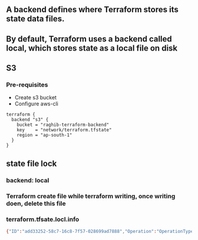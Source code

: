 ## A backend defines where Terraform stores its state data files.

## By default, Terraform uses a backend called local, which stores state as a local file on disk

## S3
### **Pre-requisites**
- Create s3 bucket
- Configure aws-cli

```t
terraform {
  backend "s3" {
    bucket = "raghib-terraform-backend"
    key    = "network/terraform.tfstate"
    region = "ap-south-1"
  }
}
```
## state file lock
### backend: local 
### Terraform create file while terraform writing, once writing doen, delete this file
### **terraform.tfsate.locl.info**
```sh
{"ID":"add33252-58c7-16c8-7f57-028699ad7888","Operation":"OperationTypeApply","Info":"","Who":"LENOVO\\raghi@lenovo","Version":"1.4.6","Created":"2023-08-19T19:05:11.0883449Z","Path":"terraform.tfstate"}
```
